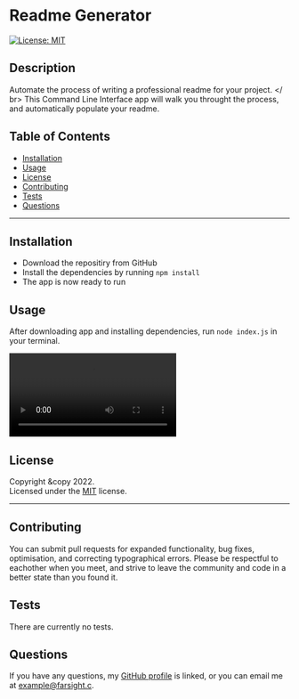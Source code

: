 # Readme Generator

[![License: MIT](https://img.shields.io/badge/License-MIT-yellow.svg)](https://opensource.org/licenses/MIT)

## Description

Automate the process of writing a professional readme for your project. </ br> This Command Line Interface app will walk you throught the process, and automatically populate your readme.

## Table of Contents

- [Installation](#installation)
- [Usage](#usage)
- [License](#license)
- [Contributing](#contributing)
- [Tests](#tests)
- [Questions](#questions)

---

## Installation

- Download the repositiry from GitHub
- Install the dependencies by running `npm install`
- The app is now ready to run

## Usage

After downloading app and installing dependencies, run `node index.js` in your terminal.

![Walkthrough Video](./assets/videos/README%20Generator%20Walkthrough%20video.mp4)

## License

Copyright &copy 2022.  
Licensed under the [MIT](https://mit-license.org/) license.

---

## Contributing

You can submit pull requests for expanded functionality, bug fixes, optimisation, and correcting typographical errors. Please be respectful to eachother when you meet, and strive to leave the community and code in a better state than you found it.

## Tests

There are currently no tests.

## Questions

If you have any questions, my <a href="https://github.com/SrGiovanni">GitHub profile</a> is linked,
or you can email me at <a href = "mailto: example@farsight.c">example@farsight.c</a>.
